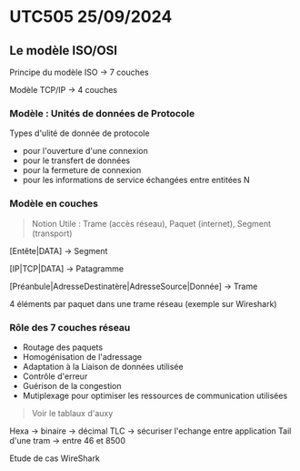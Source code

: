# UTC505 25/09/2024

## Le modèle ISO/OSI

Principe du modèle ISO -> 7 couches

Modèle TCP/IP -> 4 couches

### Modèle : Unités de données de Protocole

Types d'ulité de donnée de protocole

* pour l'ouverture d'une connexion
* pour le transfert de données
* pour la fermeture de connexion
* pour les informations de service échangées entre entitées N

### Modèle en couches

>Notion Utile : Trame (accès réseau), Paquet (internet), Segment (transport)

[Entête|DATA] -> Segment

[IP|TCP|DATA] -> Patagramme

[Préanbule|AdresseDestinatère|AdresseSource|Donnée] -> Trame

4 éléments par paquet dans une trame réseau (exemple sur Wireshark)

### Rôle des 7 couches réseau

* Routage des paquets
* Homogénisation de l'adressage
* Adaptation à la Liaison de données utilisée
* Contrôle d'erreur
* Guérison de la congestion
* Mutiplexage pour optimiser les ressources de communication utilisées
 
>Voir le tablaux d'auxy 

Hexa -> binaire -> décimal
TLC -> sécuriser l'echange entre application
Tail d'une tram -> entre 46 et 8500

Etude de cas WireShark